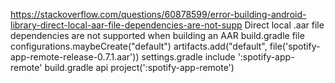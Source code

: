 
https://stackoverflow.com/questions/60878599/error-building-android-library-direct-local-aar-file-dependencies-are-not-supp
Direct local .aar file dependencies are not supported when building an AAR
build.gradle file
configurations.maybeCreate("default")
artifacts.add("default", file('spotify-app-remote-release-0.7.1.aar'))
settings.gradle
include ':spotify-app-remote'
build.gradle
api project(':spotify-app-remote')
